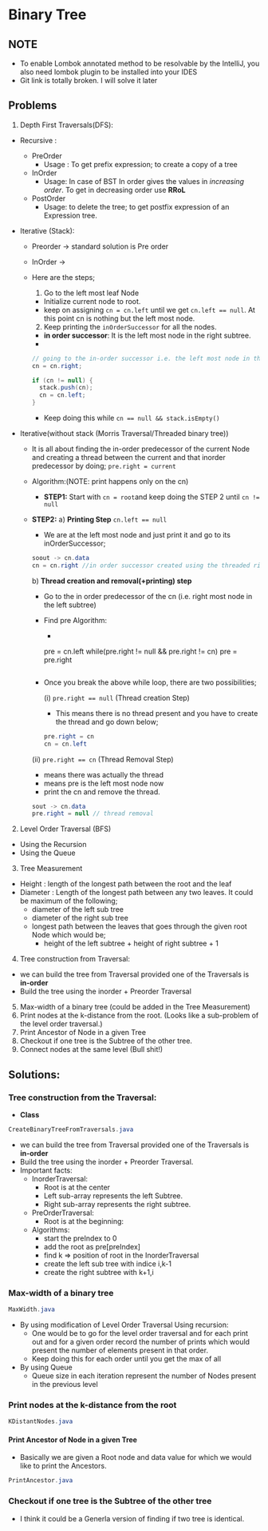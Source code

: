 # Binary Tree
## NOTE
- To enable Lombok annotated method to be resolvable by the IntelliJ, you also need
lombok plugin to be installed into your IDES
- Git link is totally broken. I will solve it later

## Problems

1. Depth First Traversals(DFS):
  - Recursive :
    - PreOrder
      - Usage : To get prefix expression; to create a copy of a tree
    - InOrder
      - Usage: In case of BST In order gives the values in *increasing order*. To get in decreasing order use **RRoL**
    - PostOrder
      - Usage: to delete the tree; to get postfix expression of an Expression tree.

  - Iterative (Stack):
     - Preorder -> standard solution is Pre order
     - InOrder ->
      - Here are the steps;
        1. Go to the left most leaf Node
          - Initialize current node to root.
          - keep on assigning `cn = cn.left` until we get `cn.left == null`. At this point cn is nothing but the left most node.
        2. Keep printing the `inOrderSuccessor` for all the nodes.
          - **in order successor**: It is the left most node in the right subtree.
          -

          ```JAVA
          // going to the in-order successor i.e. the left most node in the right subtree
          cn = cn.right;

          if (cn != null) {
            stack.push(cn);
            cn = cn.left;
          }
          ```
          - Keep doing this while `cn == null && stack.isEmpty()`
  - Iterative(without stack (Morris Traversal/Threaded binary tree))
    - It is all about finding the in-order predecessor of the current Node and creating a thread between the current and that inorder predecessor by doing;
    `pre.right = current`
    - Algorithm:(NOTE: print happens only on the cn)
      - **STEP1:** Start with `cn = root`and keep doing the STEP 2 until `cn != null`
    - **STEP2:**
      a) **Printing Step**
      `cn.left == null`
        -  We are at the left most node and just print it and go to its inOrderSuccessor;
        ```JAVA
        soout -> cn.data
        cn = cn.right //in order successor created using the threaded right node
        ```

      b) **Thread creation and removal(+printing) step**
      - Go to the in order predecessor of the cn (i.e. right most node in the left subtree)
      - Find pre Algorithm:
        - ```JAVA
        pre = cn.left
        while(pre.right != null && pre.right != cn)
          pre = pre.right
        ```
      - Once you break the above while loop, there are two possibilities;

        (i) `pre.right == null` (Thread creation Step)
         - This means there is no thread present and you have to create the thread and go down below;
         ```JAVA
         pre.right = cn
         cn = cn.left
         ```

       (ii)  `pre.right == cn` (Thread Removal Step)
       - means there was actually the thread
       - means pre is the left most node now
       - print the cn and remove the thread.
       ```JAVA
       sout -> cn.data
       pre.right = null // thread removal
       ```

2. Level Order Traversal (BFS)
  - Using the Recursion
  - Using the Queue
3. Tree Measurement
  - Height  : length of the longest path between the root and the leaf
  - Diameter : Length of the longest path between any two leaves. It could be maximum of the following;
    - diameter of the left sub tree
    - diameter of the right sub tree
    - longest path between the leaves that goes through the given root Node which would be;
      - height of the left subtree + height of right subtree + 1

4. Tree construction from Traversal:
  - we can build the tree from Traversal provided one of the Traversals is **in-order**
  - Build the tree using the inorder + Preorder Traversal
5. Max-width of a binary tree (could be added in the Tree Measurement)
6. Print nodes at the k-distance from the root. (Looks like a sub-problem of the level order traversal.)
7. Print Ancestor of Node in a given Tree
8. Checkout if one tree is the Subtree of the other tree.
9. Connect nodes at the same level (Bull shit!)


## Solutions:

### Tree construction from the Traversal:
- **Class**
```JAVA
CreateBinaryTreeFromTraversals.java
```

- we can build the tree from Traversal provided one of the Traversals is **in-order**
- Build the tree using the inorder + Preorder Traversal.
- Important facts:
  - InorderTraversal:
    - Root is at the center
    - Left sub-array represents the left Subtree.
    - Right sub-array represents the right subtree.
  - PreOrderTraversal:
    - Root is at the beginning:
  - Algorithms:
    - start the preIndex to 0
    - add the root as pre[preIndex]
    - find k => position of root in the InorderTraversal
    - create the left sub tree with indice i,k-1
    - create the right subtree with k+1,i


### Max-width of a binary tree
```JAVA
MaxWidth.java
```
- By using modification of Level Order Traversal Using recursion:
  - One would be to go for the level order traversal and for each print out and for a given order record the number of
  prints which would present the number of elements present in that order.
  - Keep doing this for each order until you get the max of all
- By using Queue
  - Queue size in each iteration represent the number of Nodes present in the previous level

###  Print nodes at the k-distance from the root
```JAVA
KDistantNodes.java
```

#### Print Ancestor of Node in a given Tree
- Basically we are given a Root node and data value for which we would like to print the Ancestors.

```JAVA
PrintAncestor.java
```

### Checkout if one tree is the Subtree of the other tree
- I think it could be a Generla version of finding if two tree is identical.
